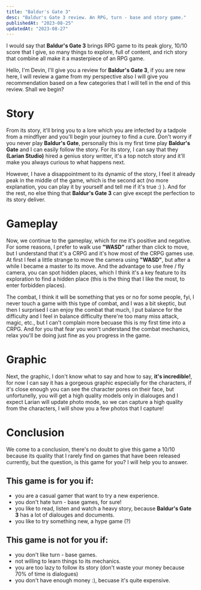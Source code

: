 ```yaml
---
title: "Baldur's Gate 3"
desc: "Baldur's Gate 3 review. An RPG, turn - base and story game."
publishedAt: "2023-08-25"
updatedAt: "2023-08-27"
---
```


I would say that **Baldur's Gate 3** brings RPG game to its peak glory, 10/10 score that I give, so many things to explore, full of content, and rich story that combine all make it a masterpiece of an RPG game.

Hello, I'm Devin, I'll give you a review for **Baldur's Gate 3**, if you are new here, I will review a game from my perspective also I will give you recommendation based on a few categories that I will tell in the end of this review. Shall we begin?

# Story

<GithubImage path="baldur'sgate3/public/1.png" alt="Llia"/>

From its story, it'll bring you to a lore which you are infected by a tadpole from a mindflyer and you'll begin your journey to find a cure. Don't worry if you never play **Baldur's Gate**, personally this is my first time play **Baldur's Gate** and I can easily follow the story. For its story, I can say that they **(Larian Studio)** hired a genius story writter, it's a top notch story and it'll make you always curious to what happens next.

However, I have a disappointment to its dynamic of the story, I feel it already peak in the middle of the game, which is the second act (no more explanation, you can play it by yourself and tell me if it's true :) ). And for the rest, no else thing that **Baldur's Gate 3** can give except the perfection to its story deliver.

# Gameplay

<YoutubeVideo code="5MZAU8-vt54" title="Baldur's Gate 3 Dialogue" aspect={16/9}/>

Now, we continue to the gameplay, which for me it's positive and negative. For some reasons, I prefer to walk use **"WASD"** rather than click to move, but I understand that it's a CRPG and it's how most of the CRPG games use. At first I feel a little strange to move the camera using **"WASD"**, but after a while I became a master to its move. And the advantage to use free / fly camera, you can spot hidden places, which I think it's a key feature to its exploration to find a hidden place (this is the thing that I like the most, to enter forbidden places).

<YoutubeVideo code="LnM6H-NjSmw" title="Baldur's Gate 3 Gameplay" aspect={16/9}/>

The combat, I think it will be something that yes or no for some people, fyi, I never touch a game with this type of combat, and I was a bit skeptic, but then I surprised I can enjoy the combat that much, I put balance for the difficulty and I feel in balance difficulty there're too many miss attack, magic, etc., but I can't complain more becuase this is my first time into a CRPG. And for you that fear you won't understand the combat mechanics, relax you'll be doing just fine as you progress in the game.

# Graphic

<GithubImage path="baldur'sgate3/public/2.png" alt="The team"/>

Next, the graphic, I don't know what to say and how to say, **it's incredible!**, for now I can say it has a gorgeous graphic especially for the characters, if it's close enough you can see the character pores on their face, but unfortunelly, you will get a high quality models only in dialouges and I expect Larian will update photo mode, so we can capture a high quality from the characters, I will show you a few photos that I capture!

<GithubImage path="baldur'sgate3/public/3.png" alt="Shadowheart"/>

<GithubImage path="baldur'sgate3/public/4.png" alt="Llia in a Bar"/>

<GithubImage path="baldur'sgate3/public/5.png" alt="Shadowheart Close Up"/>

# Conclusion

We come to a conclusion, there's no doubt to give this game a 10/10 because its quality that I rarely find on games that have been released currently, but the question, is this game for you? I will help you to answer.

## This game is for you if:

- you are a casual gamer that want to try a new experience.
- you don't hate turn - base games, for sure!
- you like to read, listen and watch a heavy story, because **Baldur's Gate 3** has a lot of dialouges and documents.
- you like to try something new, a hype game (?)


## This game is not for you if:

- you don't like turn - base games.
- not willing to learn things to its mechanics.
- you are too lazy to follow its story (don't waste your money because 70% of time is dialogues)
- you don't have enough money :), becuase it's quite expensive.



